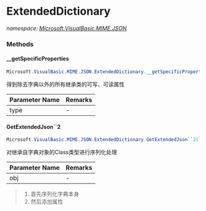 ﻿# ExtendedDictionary
_namespace: <a href="#" onClick="load('/docs/Microsoft.VisualBasic.MIME.JSON/index.md')">Microsoft.VisualBasic.MIME.JSON</a>_





### Methods

#### __getSpecificProperties
```csharp
Microsoft.VisualBasic.MIME.JSON.ExtendedDictionary.__getSpecificProperties(System.Type,Microsoft.VisualBasic.ComponentModel.DataSourceModel.DataFramework.PropertyAccess)
```
得到除去字典以外的所有继承类的可写、可读属性

|Parameter Name|Remarks|
|--------------|-------|
|type|-|


#### GetExtendedJson``2
```csharp
Microsoft.VisualBasic.MIME.JSON.ExtendedDictionary.GetExtendedJson``2(``1,System.Boolean)
```
对继承自字典对象的Class类型进行序列化处理

|Parameter Name|Remarks|
|--------------|-------|
|obj|-|

> 
>  1. 首先序列化字典本身
>  2. 然后添加属性
>  


